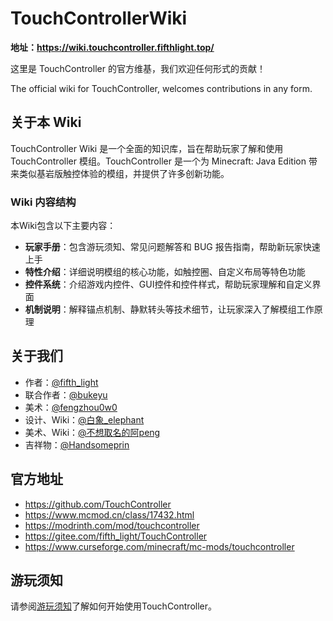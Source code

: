 # TouchControllerWiki

**地址：<https://wiki.touchcontroller.fifthlight.top/>**

这里是 TouchController 的官方维基，我们欢迎任何形式的贡献！

The official wiki for TouchController, welcomes contributions in any form.

## 关于本 Wiki

TouchController Wiki 是一个全面的知识库，旨在帮助玩家了解和使用 TouchController 模组。TouchController 是一个为 Minecraft: Java Edition 带来类似基岩版触控体验的模组，并提供了许多创新功能。

### Wiki 内容结构

本Wiki包含以下主要内容：

- **玩家手册**：包含游玩须知、常见问题解答和 BUG 报告指南，帮助新玩家快速上手
- **特性介绍**：详细说明模组的核心功能，如触控圈、自定义布局等特色功能
- **控件系统**：介绍游戏内控件、GUI控件和控件样式，帮助玩家理解和自定义界面
- **机制说明**：解释锚点机制、静默转头等技术细节，让玩家深入了解模组工作原理

## 关于我们

- 作者：[@fifth_light](https://www.mcmod.cn/author/33901.html)
- 联合作者：[@bukeyu](https://www.mcmod.cn/author/33945.html)
- 美术：[@fengzhou0w0](https://www.mcmod.cn/author/34100.html)
- 设计、Wiki：[@白象_elephant](https://www.mcmod.cn/author/33761.html)
- 美术、Wiki：[@不想取名的阿peng](https://www.mcmod.cn/author/34694.html)
- 吉祥物：[@Handsomeprin](https://www.mcmod.cn/author/34167.html)

## 官方地址

- <https://github.com/TouchController>
- <https://www.mcmod.cn/class/17432.html>
- <https://modrinth.com/mod/touchcontroller>
- <https://gitee.com/fifth_light/TouchController>
- <https://www.curseforge.com/minecraft/mc-mods/touchcontroller>

## 游玩须知

请参阅[游玩须知](https://wiki.touchcontroller.fifthlight.top/%E7%8E%A9%E5%AE%B6%E6%89%8B%E5%86%8C/%E6%B8%B8%E7%8E%A9%E9%A1%BB%E7%9F%A5.html)了解如何开始使用TouchController。
